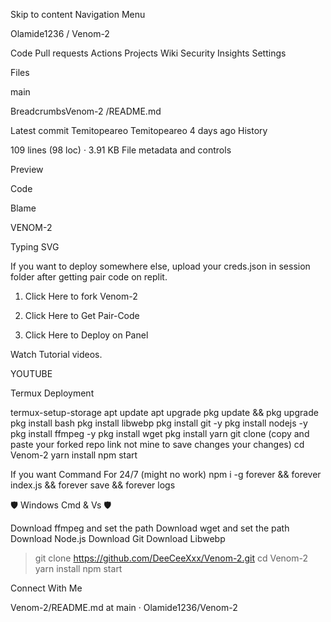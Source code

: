 Skip to content
Navigation Menu

 
Olamide1236
 /
Venom-2
 
 

Code
Pull requests
Actions
Projects
Wiki
Security
Insights
Settings


Files


 main

BreadcrumbsVenom-2
/README.md


Latest commit
Temitopeareo
Temitopeareo
4 days ago
History


109 lines (98 loc) · 3.91 KB
File metadata and controls

Preview

Code

Blame


VENOM-2

 
 



Typing SVG

 

 

If you want to deploy somewhere else, upload your creds.json in session folder after getting pair code on replit.

1. Click Here to fork Venom-2

2. Click Here to Get Pair-Code

3. Click Here to Deploy on Panel

Watch Tutorial videos.

YOUTUBE

 
 

Termux Deployment

termux-setup-storage
apt update
apt upgrade
pkg update && pkg upgrade
pkg install bash
pkg install libwebp
pkg install git -y
pkg install nodejs -y
pkg install ffmpeg -y 
pkg install wget
pkg install yarn
git clone (copy and paste your forked repo link not mine to save changes your changes) 
cd Venom-2
yarn install
npm start
 
 

If you want Command For 24/7 (might no work)
npm i -g forever && forever index.js && forever save && forever logs

 
  

🛡️ Windows Cmd & Vs 🛡️

Download ffmpeg and set the path
Download wget and set the path
Download Node.js
Download Git
Download Libwebp
> git clone https://github.com/DeeCeeXxx/Venom-2.git
> cd Venom-2
> yarn install
> npm start
 
 

Connect With Me
 


  

 

 

 
Venom-2/README.md at main · Olamide1236/Venom-2
 
